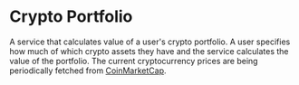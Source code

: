 # Crypto Portfolio

A service that calculates value of a user's crypto portfolio. 
A user specifies how much of which crypto assets they have and the service calculates the value of the portfolio.
The current cryptocurrency prices are being periodically fetched from [CoinMarketCap](http://coinmarketcap.com).